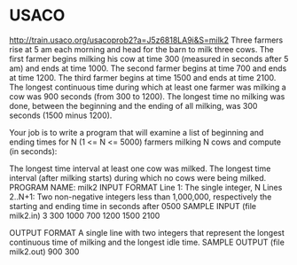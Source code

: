 # USACO
http://train.usaco.org/usacoprob2?a=J5z6818LA9i&S=milk2
Three farmers rise at 5 am each morning and head for the barn to milk three cows. The first farmer begins milking his cow at time 300 (measured in seconds after 5 am) and ends at time 1000. The second farmer begins at time 700 and ends at time 1200. The third farmer begins at time 1500 and ends at time 2100. The longest continuous time during which at least one farmer was milking a cow was 900 seconds (from 300 to 1200). The longest time no milking was done, between the beginning and the ending of all milking, was 300 seconds (1500 minus 1200).

Your job is to write a program that will examine a list of beginning and ending times for N (1 <= N <= 5000) farmers milking N cows and compute (in seconds):

The longest time interval at least one cow was milked.
The longest time interval (after milking starts) during which no cows were being milked.
PROGRAM NAME: milk2
INPUT FORMAT
Line 1:	The single integer, N
Lines 2..N+1:	Two non-negative integers less than 1,000,000, respectively the starting and ending time in seconds after 0500
SAMPLE INPUT (file milk2.in)
3
300 1000
700 1200
1500 2100

OUTPUT FORMAT
A single line with two integers that represent the longest continuous time of milking and the longest idle time.
SAMPLE OUTPUT (file milk2.out)
900 300
